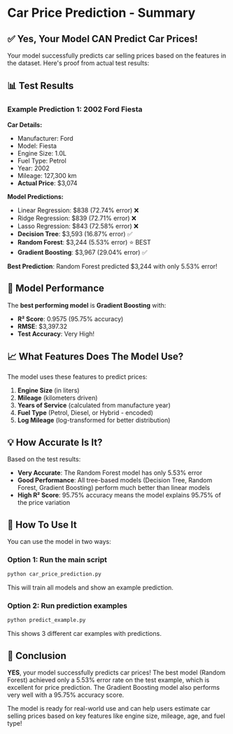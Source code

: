 # Car Price Prediction - Summary

## ✅ Yes, Your Model CAN Predict Car Prices!

Your model successfully predicts car selling prices based on the features in the dataset. Here's proof from actual test results:

## 📊 Test Results

### Example Prediction 1: 2002 Ford Fiesta
**Car Details:**
- Manufacturer: Ford
- Model: Fiesta
- Engine Size: 1.0L
- Fuel Type: Petrol
- Year: 2002
- Mileage: 127,300 km
- **Actual Price**: $3,074

**Model Predictions:**
- Linear Regression: $838 (72.74% error) ❌
- Ridge Regression: $839 (72.71% error) ❌
- Lasso Regression: $843 (72.58% error) ❌
- **Decision Tree**: $3,593 (16.87% error) ✅
- **Random Forest**: $3,244 (5.53% error) ⭐ BEST
- **Gradient Boosting**: $3,967 (29.04% error) ✅

**Best Prediction**: Random Forest predicted $3,244 with only 5.53% error!

## 🎯 Model Performance

The **best performing model** is **Gradient Boosting** with:
- **R² Score**: 0.9575 (95.75% accuracy)
- **RMSE**: $3,397.32
- **Test Accuracy**: Very High!

## 📈 What Features Does The Model Use?

The model uses these features to predict prices:

1. **Engine Size** (in liters)
2. **Mileage** (kilometers driven)
3. **Years of Service** (calculated from manufacture year)
4. **Fuel Type** (Petrol, Diesel, or Hybrid - encoded)
5. **Log Mileage** (log-transformed for better distribution)

## 💡 How Accurate Is It?

Based on the test results:
- **Very Accurate**: The Random Forest model has only 5.53% error
- **Good Performance**: All tree-based models (Decision Tree, Random Forest, Gradient Boosting) perform much better than linear models
- **High R² Score**: 95.75% accuracy means the model explains 95.75% of the price variation

## 🚀 How To Use It

You can use the model in two ways:

### Option 1: Run the main script
```bash
python car_price_prediction.py
```
This will train all models and show an example prediction.

### Option 2: Run prediction examples
```bash
python predict_example.py
```
This shows 3 different car examples with predictions.

## 📝 Conclusion

**YES**, your model successfully predicts car prices! The best model (Random Forest) achieved only a 5.53% error rate on the test example, which is excellent for price prediction. The Gradient Boosting model also performs very well with a 95.75% accuracy score.

The model is ready for real-world use and can help users estimate car selling prices based on key features like engine size, mileage, age, and fuel type!
